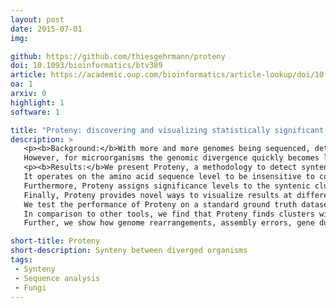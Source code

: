 ```yaml
---
layout: post
date: 2015-07-01
img: 

github: https://github.com/thiesgehrmann/proteny
doi: 10.1093/bioinformatics/btv389
article: https://academic.oup.com/bioinformatics/article-lookup/doi/10.1093/bioinformatics/btv389
oa: 1
arxiv: 0
highlight: 1
software: 1

title: "Proteny: discovering and visualizing statistically significant syntenic clusters at the proteome level"
description: >
   <p><b>Background:</b>With more and more genomes being sequenced, detecting synteny between genomes becomes more and more important.
   However, for microorganisms the genomic divergence quickly becomes large, resulting in different codon usage and shuffling of gene order and gene elements such as exons.</p>
   <p><b>Results:</b>We present Proteny, a methodology to detect synteny between diverged genomes. 
   It operates on the amino acid sequence level to be insensitive to codon usage adaptations and clusters groups of exons disregarding order to handle diversity in genomic ordering between genomes.
   Furthermore, Proteny assigns significance levels to the syntenic clusters such that they can be selected on statistical grounds.
   Finally, Proteny provides novel ways to visualize results at different scales, facilitating the exploration and interpretation of syntenic regions.
   We test the performance of Proteny on a standard ground truth dataset, and we illustrate the use of Proteny on two closely related genomes (two different strains of Aspergillus niger) and on two distant genomes (two species of Basidiomycota).
   In comparison to other tools, we find that Proteny finds clusters with more true homologies in fewer clusters that contain more genes, i.e. Proteny is able to identify a more consistent synteny.
   Further, we show how genome rearrangements, assembly errors, gene duplications and the conservation of specific genes can be easily studied with Proteny.</p>

short-title: Proteny
short-description: Synteny between diverged organisms
tags:
 - Synteny
 - Sequence analysis
 - Fungi
---
```

